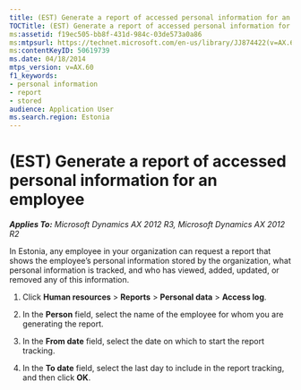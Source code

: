 ```yaml
---
title: (EST) Generate a report of accessed personal information for an employee
TOCTitle: (EST) Generate a report of accessed personal information for an employee
ms:assetid: f19ec505-bb8f-431d-984c-03de573a0a86
ms:mtpsurl: https://technet.microsoft.com/en-us/library/JJ874422(v=AX.60)
ms:contentKeyID: 50619739
ms.date: 04/18/2014
mtps_version: v=AX.60
f1_keywords:
- personal information
- report
- stored
audience: Application User
ms.search.region: Estonia
---
```


# (EST) Generate a report of accessed personal information for an employee 


_**Applies To:** Microsoft Dynamics AX 2012 R3, Microsoft Dynamics AX 2012 R2_

In Estonia, any employee in your organization can request a report that shows the employee’s personal information stored by the organization, what personal information is tracked, and who has viewed, added, updated, or removed any of this information.

1.  Click **Human resources** \> **Reports** \> **Personal data** \> **Access log**.

2.  In the **Person** field, select the name of the employee for whom you are generating the report.

3.  In the **From date** field, select the date on which to start the report tracking.

4.  In the **To date** field, select the last day to include in the report tracking, and then click **OK**.

  


